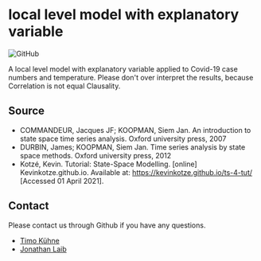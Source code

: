 # local level model with explanatory variable

![GitHub](https://img.shields.io/github/license/TeamMoos/local-level-model-with-explanatory-variable)

A local level model with explanatory variable applied to Covid-19 case numbers and temperature. Please don't over interpret the results, because Correlation is not equal Clausality.

## Source
* COMMANDEUR, Jacques JF; KOOPMAN, Siem Jan. An introduction to state space time series analysis. Oxford university press, 2007
* DURBIN, James; KOOPMAN, Siem Jan. Time series analysis by state space methods. Oxford university press, 2012
* Kotzé, Kevin. Tutorial: State-Space Modelling. [online] Kevinkotze.github.io. Available at: <https://kevinkotze.github.io/ts-4-tut/> [Accessed 01 April 2021].

## Contact
Please contact us through Github if you have any questions.
* [Timo Kühne](https://github.com/h3nkl3r)
* [Jonathan Laib](https://github.com/jonathanlaib)
